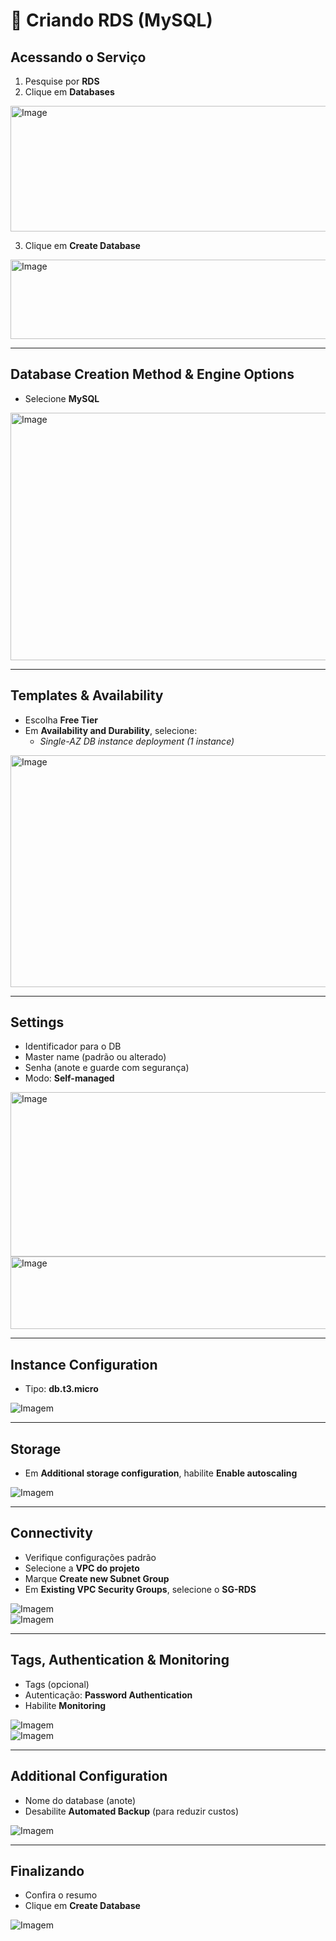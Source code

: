 # 💾 Criando RDS (MySQL)

## Acessando o Serviço

1. Pesquise por **RDS**  
2. Clique em **Databases**  

  <img width="716" height="201" alt="Image" src="https://github.com/user-attachments/assets/079809be-84a8-4423-923b-09a8609c1eb0" />

3. Clique em **Create Database**  

<img width="557" height="127" alt="Image" src="https://github.com/user-attachments/assets/79bbe1d5-bd5d-44cd-b88f-464abbb3e465" />

---

## Database Creation Method & Engine Options
- Selecione **MySQL**  

<img width="648" height="396" alt="Image" src="https://github.com/user-attachments/assets/15027500-4d88-4e9e-94ee-c19c94c2b20f" />

---

## Templates & Availability
- Escolha **Free Tier**  
- Em **Availability and Durability**, selecione:  
  - *Single-AZ DB instance deployment (1 instance)*  

<img width="639" height="371" alt="Image" src="https://github.com/user-attachments/assets/eb01dd5c-c58e-4e18-b7e8-63b3bc2d1bff" />

---

## Settings
- Identificador para o DB  
- Master name (padrão ou alterado)  
- Senha (anote e guarde com segurança)  
- Modo: **Self-managed**  

<img width="629" height="263" alt="Image" src="https://github.com/user-attachments/assets/e90e82a7-cb6e-4b71-adbf-349b1e409658" />  

<img width="630" height="116" alt="Image" src="https://github.com/user-attachments/assets/0c583aae-6af0-4230-8aeb-45ef9a1aab33" />

---

## Instance Configuration
- Tipo: **db.t3.micro**  

![Imagem]()

---

## Storage
- Em **Additional storage configuration**, habilite **Enable autoscaling**  

![Imagem]()

---

## Connectivity
- Verifique configurações padrão  
- Selecione a **VPC do projeto**  
- Marque **Create new Subnet Group**  
- Em **Existing VPC Security Groups**, selecione o **SG-RDS**  

![Imagem]()  
![Imagem]()  

---

## Tags, Authentication & Monitoring
- Tags (opcional)  
- Autenticação: **Password Authentication**  
- Habilite **Monitoring**  

![Imagem]()  
![Imagem]()

---

## Additional Configuration
- Nome do database (anote)  
- Desabilite **Automated Backup** (para reduzir custos)  

![Imagem]()

---

## Finalizando
- Confira o resumo  
- Clique em **Create Database**  

![Imagem]()

